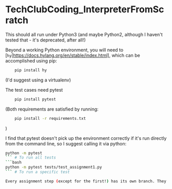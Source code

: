 # TechClubCoding_InterpreterFromScratch

This should all run under Python3 (and maybe Python2, although I haven't tested that - it's deprecated, after all!)

Beyond a working Python environment, you will need to [`hy`|https://docs.hylang.org/en/stable/index.html], which can be accomplished using pip:
```bash
	pip install hy
```
(I'd suggest using a virtualenv)

The test cases need pytest
```bash
	pip install pytest
```

(Both requirements are satisfied by running:
```bash
	pip install -r requirements.txt
```
)

I find that pytest doesn't pick up the environment correctly if it's run directly from the command line, so I suggest calling it via python:
```bash
python -m pytest 
``` # To run all tests
```bash
python -m pytest tests/test_assignment1.py
``` # To run a specific test

Every assignment step (except for the first!) has its own branch. They have (I hope!) obvious names
